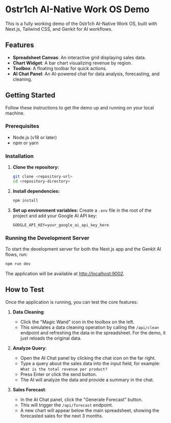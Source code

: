 # 0str1ch AI-Native Work OS Demo

This is a fully working demo of the 0str1ch AI-Native Work OS, built with Next.js, Tailwind CSS, and Genkit for AI workflows.

## Features

- **Spreadsheet Canvas**: An interactive grid displaying sales data.
- **Chart Widget**: A bar chart visualizing revenue by region.
- **Toolbox**: A floating toolbar for quick actions.
- **AI Chat Panel**: An AI-powered chat for data analysis, forecasting, and cleaning.

## Getting Started

Follow these instructions to get the demo up and running on your local machine.

### Prerequisites

- Node.js (v18 or later)
- npm or yarn

### Installation

1.  **Clone the repository:**
    ```bash
    git clone <repository-url>
    cd <repository-directory>
    ```

2.  **Install dependencies:**
    ```bash
    npm install
    ```

3.  **Set up environment variables:**
    Create a `.env` file in the root of the project and add your Google AI API key:
    ```
    GOOGLE_API_KEY=your_google_ai_api_key_here
    ```

### Running the Development Server

To start the development server for both the Next.js app and the Genkit AI flows, run:

```bash
npm run dev
```

The application will be available at [http://localhost:9002](http://localhost:9002).

## How to Test

Once the application is running, you can test the core features:

1.  **Data Cleaning**:
    - Click the "Magic Wand" icon in the toolbox on the left.
    - This simulates a data cleaning operation by calling the `/api/clean` endpoint and refreshing the data in the spreadsheet. For the demo, it just reloads the original data.

2.  **Analyze Query**:
    - Open the AI Chat panel by clicking the chat icon on the far right.
    - Type a query about the sales data into the input field, for example: `What is the total revenue per product?`
    - Press Enter or click the send button.
    - The AI will analyze the data and provide a summary in the chat.

3.  **Sales Forecast**:
    - In the AI Chat panel, click the "Generate Forecast" button.
    - This will trigger the `/api/forecast` endpoint.
    - A new chart will appear below the main spreadsheet, showing the forecasted sales for the next 3 months.
